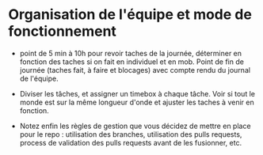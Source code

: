 # Organisation de l'équipe et mode de fonctionnement

- point de 5 min à 10h pour revoir taches de la journée, déterminer en fonction des taches si on fait en individuel et en mob. Point de fin de journée (taches fait, à faire et blocages) avec compte rendu du journal de l'équipe. 

- Diviser les tâches, et assigner un timebox à chaque tâche. Voir si tout le monde est sur la même longueur d'onde et ajuster les taches à venir en fonction. 

- Notez enfin les règles de gestion que vous décidez de mettre en place pour le repo : utilisation des branches, utilisation des pulls requests, process de validation des pulls requests avant de les fusionner, etc.
